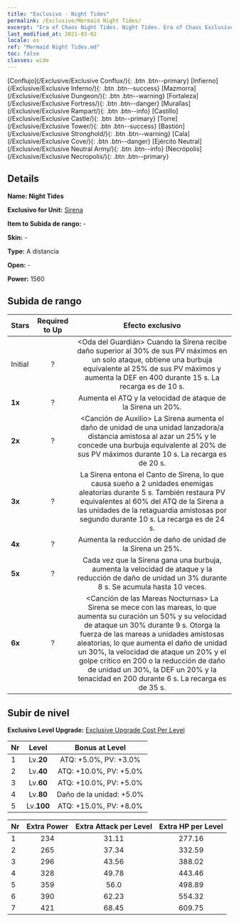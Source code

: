```yaml
---
title: "Exclusivo - Night Tides"
permalink: /Exclusive/Mermaid Night Tides/
excerpt: "Era of Chaos Night Tides. Night Tides. Era of Chaos Exclusivo Night Tides. Sirena Exclusivo."
last_modified_at: 2021-03-02
locale: es
ref: "Mermaid Night Tides.md"
toc: false
classes: wide
---
```

 [Conflujo](/Exclusive/Exclusive Conflux/){: .btn .btn--primary} [Infierno](/Exclusive/Exclusive Inferno/){: .btn .btn--success} [Mazmorra](/Exclusive/Exclusive Dungeon/){: .btn .btn--warning} [Fortaleza](/Exclusive/Exclusive Fortress/){: .btn .btn--danger} [Murallas](/Exclusive/Exclusive Rampart/){: .btn .btn--info} [Castillo](/Exclusive/Exclusive Castle/){: .btn .btn--primary} [Torre](/Exclusive/Exclusive Tower/){: .btn .btn--success} [Bastión](/Exclusive/Exclusive Stronghold/){: .btn .btn--warning} [Cala](/Exclusive/Exclusive Cove/){: .btn .btn--danger} [Ejército Neutral](/Exclusive/Exclusive Neutral Army/){: .btn .btn--info} [Necrópolis](/Exclusive/Exclusive Necropolis/){: .btn .btn--primary} 

## Details
 **Name: Night Tides** 

 **Exclusivo for Unit:** [Sirena](/units/Mermaid/) 

 **Item to Subida de rango:** -

 **Skin:** -

 **Type:** A distancia

 **Open:** -

 **Power:** 1560

## Subida de rango

  |     Stars    |  Required to Up | Efecto exclusivo |
  |:-------------|:---------------:|:---------------:|
  |  Initial  | ? | <Oda del Guardián> Cuando la Sirena recibe daño superior al 30% de sus PV máximos en un solo ataque, obtiene una burbuja equivalente al 25% de sus PV máximos y aumenta la DEF en 400 durante 15 s. La recarga es de 10 s. |
  | **1x** <i class="fas fa-star"/> | ? | Aumenta el ATQ y la velocidad de ataque de la Sirena un 20%. |
  | **2x** <i class="fas fa-star"/> | ? | <Canción de Auxilio> La Sirena aumenta el daño de unidad de una unidad lanzadora/a distancia amistosa al azar un 25% y le concede una burbuja equivalente al 20% de sus PV máximos durante 10 s. La recarga es de 20 s. |
  | **3x** <i class="fas fa-star"/> | ? | <Canto de Sirena> La Sirena entona el Canto de Sirena, lo que causa sueño a 2 unidades enemigas aleatorias durante 5 s. También restaura PV equivalentes al 60% del ATQ de la Sirena a las unidades de la retaguardia amistosas por segundo durante 10 s. La recarga es de 24 s. |
  | **4x** <i class="fas fa-star"/> | ? | Aumenta la reducción de daño de unidad de la Sirena un 25%. |
  | **5x** <i class="fas fa-star"/> | ? | Cada vez que la Sirena gana una burbuja, aumenta la velocidad de ataque y la reducción de daño de unidad un 3% durante 8 s. Se acumula hasta 10 veces. |
  | **6x** <i class="fas fa-star"/> | ? | <Canción de las Mareas Nocturnas> La Sirena se mece con las mareas, lo que aumenta su curación un 50% y su velocidad de ataque un 30% durante 9 s. Otorga la fuerza de las mareas a unidades amistosas aleatorias, lo que aumenta el daño de unidad un 30%, la velocidad de ataque un 20% y el golpe crítico en 200 o la reducción de daño de unidad un 30%, la DEF un 20% y la tenacidad en 200 durante 6 s. La recarga es de 35 s. |


## Subir de nivel
 **Exclusivo Level Upgrade:** [Exclusive Upgrade Cost Per Level](/Exclusive/ExclusiveUpgradeCostPerLevel/)

  |  Nr  |   Level  | Bonus at Level |
  |:-----|:--------:|:--------------:|
  | 1 | Lv.**20** | ATQ: +5.0%, PV: +3.0% |
  | 2 | Lv.**40** | ATQ: +10.0%, PV: +5.0% |
  | 3 | Lv.**60** | ATQ: +10.0%, PV: +5.0% |
  | 4 | Lv.**80** | Daño de la unidad: +5.0% |
  | 5 | Lv.**100** | ATQ: +15.0%, PV: +8.0% |


  |  Nr  |  Extra Power | Extra Attack per Level | Extra HP per Level |
  |:-----|:--------:|:--------:|:--------:|
  | 1 | 234 | 31.11 | 277.16 |
  | 2 | 265 | 37.34 | 332.59 |
  | 3 | 296 | 43.56 | 388.02 |
  | 4 | 328 | 49.78 | 443.46 |
  | 5 | 359 | 56.0 | 498.89 |
  | 6 | 390 | 62.23 | 554.32 |
  | 7 | 421 | 68.45 | 609.75 |


